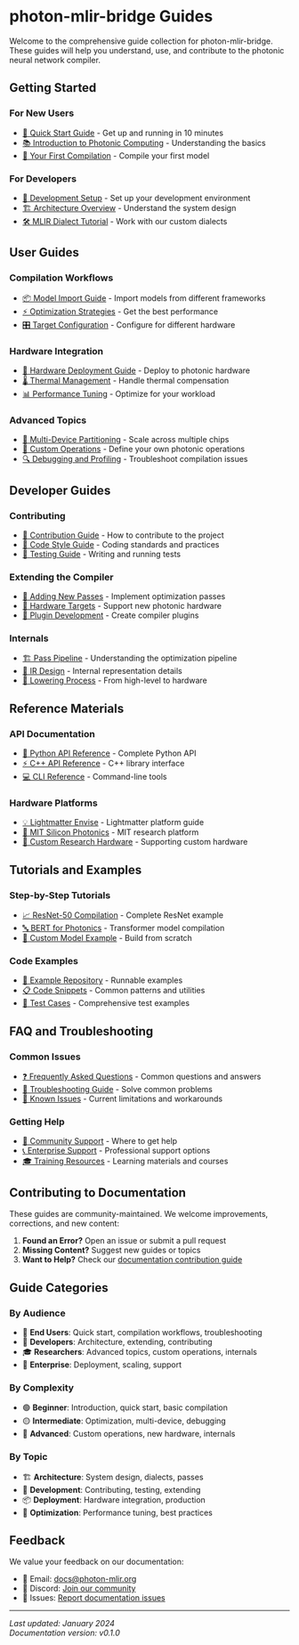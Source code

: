 # photon-mlir-bridge Guides

Welcome to the comprehensive guide collection for photon-mlir-bridge. These guides will help you understand, use, and contribute to the photonic neural network compiler.

## Getting Started

### For New Users
- [🚀 Quick Start Guide](./quick-start.md) - Get up and running in 10 minutes
- [📚 Introduction to Photonic Computing](./photonic-intro.md) - Understanding the basics
- [🎯 Your First Compilation](./first-compilation.md) - Compile your first model

### For Developers
- [🔧 Development Setup](./development-setup.md) - Set up your development environment
- [🏗️ Architecture Overview](./architecture-guide.md) - Understand the system design
- [🛠️ MLIR Dialect Tutorial](./mlir-dialect.md) - Work with our custom dialects

## User Guides

### Compilation Workflows
- [📦 Model Import Guide](./model-import.md) - Import models from different frameworks
- [⚡ Optimization Strategies](./optimization-guide.md) - Get the best performance
- [🎛️ Target Configuration](./target-config.md) - Configure for different hardware

### Hardware Integration
- [🔌 Hardware Deployment Guide](./deployment.md) - Deploy to photonic hardware
- [🌡️ Thermal Management](./thermal.md) - Handle thermal compensation
- [📊 Performance Tuning](./performance-tuning.md) - Optimize for your workload

### Advanced Topics
- [🔀 Multi-Device Partitioning](./multi-device.md) - Scale across multiple chips
- [🧪 Custom Operations](./custom-ops.md) - Define your own photonic operations
- [🔍 Debugging and Profiling](./debugging.md) - Troubleshoot compilation issues

## Developer Guides

### Contributing
- [🤝 Contribution Guide](../CONTRIBUTING.md) - How to contribute to the project
- [📝 Code Style Guide](./code-style.md) - Coding standards and practices
- [🧪 Testing Guide](./testing-guide.md) - Writing and running tests

### Extending the Compiler
- [🔧 Adding New Passes](./new-passes.md) - Implement optimization passes
- [🎯 Hardware Targets](./new-targets.md) - Support new photonic hardware
- [🔌 Plugin Development](./plugin-dev.md) - Create compiler plugins

### Internals
- [🏗️ Pass Pipeline](./pass-pipeline.md) - Understanding the optimization pipeline
- [💾 IR Design](./ir-design.md) - Internal representation details
- [🔄 Lowering Process](./lowering.md) - From high-level to hardware

## Reference Materials

### API Documentation
- [🐍 Python API Reference](./python-api.md) - Complete Python API
- [⚡ C++ API Reference](./cpp-api.md) - C++ library interface
- [💻 CLI Reference](./cli-reference.md) - Command-line tools

### Hardware Platforms
- [💡 Lightmatter Envise](./platforms/lightmatter.md) - Lightmatter platform guide
- [🔬 MIT Silicon Photonics](./platforms/mit.md) - MIT research platform
- [🧪 Custom Research Hardware](./platforms/custom.md) - Supporting custom hardware

## Tutorials and Examples

### Step-by-Step Tutorials
- [📈 ResNet-50 Compilation](./tutorials/resnet50.md) - Complete ResNet example
- [🔤 BERT for Photonics](./tutorials/bert.md) - Transformer model compilation
- [🎨 Custom Model Example](./tutorials/custom-model.md) - Build from scratch

### Code Examples
- [📂 Example Repository](https://github.com/photon-mlir/examples) - Runnable examples
- [📋 Code Snippets](./snippets/) - Common patterns and utilities
- [🧪 Test Cases](../../tests/) - Comprehensive test examples

## FAQ and Troubleshooting

### Common Issues
- [❓ Frequently Asked Questions](./faq.md) - Common questions and answers
- [🔧 Troubleshooting Guide](./troubleshooting.md) - Solve common problems
- [🐛 Known Issues](./known-issues.md) - Current limitations and workarounds

### Getting Help
- [💬 Community Support](./community.md) - Where to get help
- [📞 Enterprise Support](./enterprise-support.md) - Professional support options
- [🎓 Training Resources](./training.md) - Learning materials and courses

## Contributing to Documentation

These guides are community-maintained. We welcome improvements, corrections, and new content:

1. **Found an Error?** Open an issue or submit a pull request
2. **Missing Content?** Suggest new guides or topics
3. **Want to Help?** Check our [documentation contribution guide](./doc-contributing.md)

## Guide Categories

### By Audience
- 👥 **End Users**: Quick start, compilation workflows, troubleshooting
- 🔧 **Developers**: Architecture, extending, contributing
- 🎓 **Researchers**: Advanced topics, custom operations, internals
- 🏢 **Enterprise**: Deployment, scaling, support

### By Complexity
- 🟢 **Beginner**: Introduction, quick start, basic compilation
- 🟡 **Intermediate**: Optimization, multi-device, debugging
- 🔴 **Advanced**: Custom operations, new hardware, internals

### By Topic
- 🏗️ **Architecture**: System design, dialects, passes
- 🔧 **Development**: Contributing, testing, extending
- 📦 **Deployment**: Hardware integration, production
- 🎯 **Optimization**: Performance tuning, best practices

## Feedback

We value your feedback on our documentation:
- 📧 Email: docs@photon-mlir.org
- 💬 Discord: [Join our community](https://discord.gg/photon-mlir)
- 🐛 Issues: [Report documentation issues](https://github.com/photon-mlir/photon-mlir-bridge/issues)

---

*Last updated: January 2024*  
*Documentation version: v0.1.0*